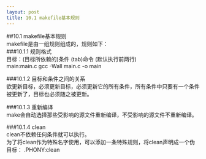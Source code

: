 ```yaml
---
layout: post
title: 10.1 makefile基本规则
---
```


##10.1 makefile基本规则   
makefile是由一组规则组成的，规则如下：   
###10.1.1 规则格式   
	目标：(目标所依赖的)条件
		(tab)命令		(默认执行前两行)   
	main:main.c
		gcc -Wall main.c -o main

###10.1.2 目标和条件之间的关系   
欲更新目标，必须更新目标，必须更新它的所有条件，所有条件中只要有一个条件被更新了，目标也必须随之被更新。

###10.1.3 重新编译    
make会自动选择那些受影响的源文件重新编译，不受影响的源文件不重新编译。

###10.1.4 clean    
clean不依赖任何条件就可以执行。<br>
为了将clean作为特殊名字使用，可以添加一条特殊规则，将clean声明成一个伪目标：    .PHONY:clean
